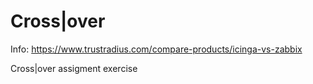 # Cross|over  
Info: https://www.trustradius.com/compare-products/icinga-vs-zabbix  

Cross|over assigment exercise


